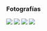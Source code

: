 
### Fotografías

<a href="fotos-guillermo/46.jpg"><img class="contenido-imagen" src="fotos-guillermo/46-previa.jpg"></a>
<a href="fotos-guillermo/47.jpg"><img class="contenido-imagen" src="fotos-guillermo/47-previa.jpg"></a>
<a href="fotos-guillermo/48.jpg"><img class="contenido-imagen" src="fotos-guillermo/48-previa.jpg"></a>
<a href="fotos-guillermo/49.jpg"><img class="contenido-imagen" src="fotos-guillermo/49-previa.jpg"></a>

